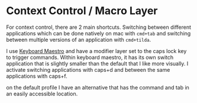 # Context Control / Macro Layer

For context control, there are 2 main shortcuts. Switching between different applications which can be done natively on mac with `cmd+tab` and switching between multiple versions of an application with `cmd+tilda`.

I use [Keyboard Maestro](https://www.keyboardmaestro.com/main/) and have a modifier layer set to the caps lock key to trigger commands. Within keyboard maestro, it has its own switch application that is slightly smaller than the default that I like more visually. I activate switching applications with caps+d and between the same applications with caps+f.

on the default profile I have an alternative that has the command and tab in an easily accessible location.
